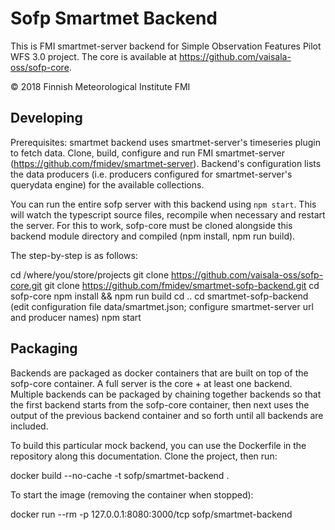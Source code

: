 # Sofp Smartmet Backend

This is FMI smartmet-server backend for Simple Observation Features Pilot WFS 3.0 project. The core is available at https://github.com/vaisala-oss/sofp-core.

© 2018 Finnish Meteorological Institute FMI

## Developing

Prerequisites: smartmet backend uses smartmet-server's timeseries plugin to fetch data. Clone, build, configure and run FMI smartmet-server (https://github.com/fmidev/smartmet-server). Backend's configuration lists the data producers (i.e. producers configured for smartmet-server's querydata engine) for the available collections.

You can run the entire sofp server with this backend using ```npm start```. This will watch the typescript source files, recompile when necessary and restart the server. For this to work, sofp-core must be cloned alongside this backend module directory and compiled (npm install, npm run build).

The step-by-step is as follows:

  cd /where/you/store/projects
  git clone https://github.com/vaisala-oss/sofp-core.git
  git clone https://github.com/fmidev/smartmet-sofp-backend.git
  cd sofp-core
  npm install && npm run build
  cd ..
  cd smartmet-sofp-backend
  (edit configuration file data/smartmet.json; configure smartmet-server url and producer names)
  npm start

## Packaging

Backends are packaged as docker containers that are built on top of the sofp-core container. A full server is the core + at least one backend. Multiple backends can be packaged by chaining together backends so that the first backend starts from the sofp-core container, then next uses the output of the previous backend container and so forth until all backends are included.

To build this particular mock backend, you can use the Dockerfile in the repository along this documentation. Clone the project, then run:

  docker build --no-cache -t sofp/smartmet-backend .

To start the image (removing the container when stopped):

  docker run --rm -p 127.0.0.1:8080:3000/tcp sofp/smartmet-backend
